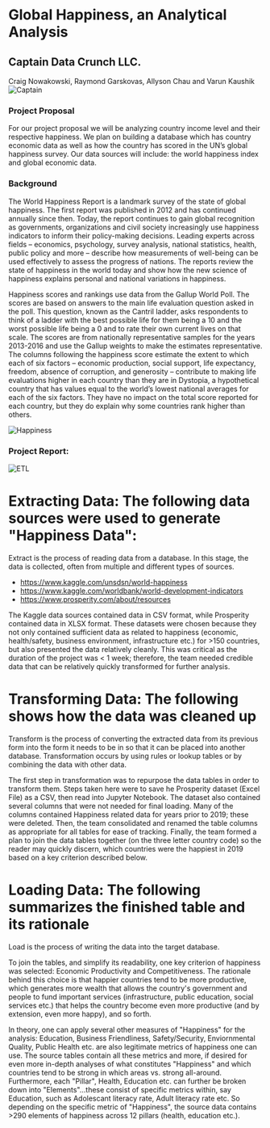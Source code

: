 # Global Happiness, an Analytical Analysis
## Captain Data Crunch LLC.
Craig Nowakowski, Raymond Garskovas, Allyson Chau and Varun Kaushik
![Captain](https://i2.wp.com/boingboing.net/wp-content/uploads/2015/07/captaincrunch.jpg?w=1600&ssl=1)

### Project Proposal
For our project proposal we will be analyzing country income level and their respective happiness. We plan on building a database which has country economic data as well as how the country has scored in the UN’s global happiness survey. Our data sources will include: the world happiness index and global economic data.

### Background
The World Happiness Report is a landmark survey of the state of global happiness. The first report was published in 2012 and has continued annually since then. Today, the report continues to gain global recognition as governments, organizations and civil society increasingly use happiness indicators to inform their policy-making decisions. Leading experts across fields – economics, psychology, survey analysis, national statistics, health, public policy and more – describe how measurements of well-being can be used effectively to assess the progress of nations. The reports review the state of happiness in the world today and show how the new science of happiness explains personal and national variations in happiness.

Happiness scores and rankings use data from the Gallup World Poll. The scores are based on answers to the main life evaluation question asked in the poll. This question, known as the Cantril ladder, asks respondents to think of a ladder with the best possible life for them being a 10 and the worst possible life being a 0 and to rate their own current lives on that scale. The scores are from nationally representative samples for the years 2013-2016 and use the Gallup weights to make the estimates representative. The columns following the happiness score estimate the extent to which each of six factors – economic production, social support, life expectancy, freedom, absence of corruption, and generosity – contribute to making life evaluations higher in each country than they are in Dystopia, a hypothetical country that has values equal to the world’s lowest national averages for each of the six factors. They have no impact on the total score reported for each country, but they do explain why some countries rank higher than others.

![Happiness](https://www.tusharvakil.com/wp-content/uploads/2019/09/Finding-Happiness.jpg)

### Project Report:

![ETL](https://www.webopedia.com/imagesvr_ce/5182/etl-diagram.JPG)

# Extracting Data: The following data sources were used to generate "Happiness Data":   

Extract is the process of reading data from a database. In this stage, the data is collected, often from multiple and different types of sources.

* https://www.kaggle.com/unsdsn/world-happiness
* https://www.kaggle.com/worldbank/world-development-indicators
* https://www.prosperity.com/about/resources

The Kaggle data sources contained data in CSV format, while Prosperity contained data in XLSX format. These datasets were chosen because they not only contained sufficient data as related to happiness (economic, health/safety, business environment, infrastructure etc.) for >150 countries, but also presented the data relatively cleanly. This was critical as the duration of the project was < 1 week; therefore, the team needed credible data that can be relatively quickly transformed for further analysis.    

# Transforming Data: The following shows how the data was cleaned up

Transform is the process of converting the extracted data from its previous form into the form it needs to be in so that it can be placed into another database. Transformation occurs by using rules or lookup tables or by combining the data with other data.

The first step in transformation was to repurpose the data tables in order to transform them. Steps taken here were to save he Prosperity dataset (Excel File) as a CSV, then read into Jupyter Notebook. The dataset also contained several columns that were not needed for final loading. Many of the columns contained Happiness related data for years prior to 2019; these were deleted. Then, the team consolidated and renamed the table columns as appropriate for all tables for ease of tracking. Finally, the team formed a plan to join the data tables together (on the three letter country code) so the reader may quickly discern, which countries were the happiest in 2019 based on a key criterion described below. 

# Loading Data: The following summarizes the finished table and its rationale

Load is the process of writing the data into the target database.

To join the tables, and simplify its readability, one key criterion of happiness was selected: Economic Productivity and Competitiveness. The rationale behind this choice is that happier countries tend to be more productive, which generates more wealth that allows the country's government and people to fund important services (infrastructure, public education, social services etc.) that helps the country become even more productive (and by extension, even more happy), and so forth.  

In theory, one can apply several other measures of "Happiness" for the analysis: Education, Business Friendliness, Safety/Security, Enviornmental Quality, Public Health etc. are also legitimate metrics of happiness one can use. The source tables contain all these metrics and more, if desired for even more in-depth analyses of what constitutes "Happiness" and which countries tend to be strong in which areas vs. strong all-around. Furthermore, each "Pillar", Health, Education etc. can further be broken down into "Elements"...these consist of specific metrics within, say Education, such as Adolescant literacy rate, Adult literacy rate etc. So depending on the specific metric of "Happiness", the source data contains >290 elements of happiness across 12 pillars (health, education etc.). 

